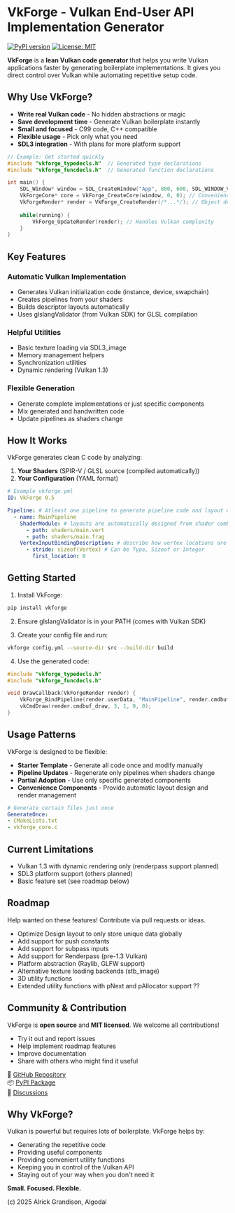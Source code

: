 # VkForge - Vulkan End-User API Implementation Generator

[![PyPI version](https://img.shields.io/pypi/v/vkforge)](https://pypi.org/project/vkforge/)
[![License: MIT](https://img.shields.io/badge/License-MIT-yellow.svg)](https://opensource.org/licenses/MIT)

**VkForge** is a **lean Vulkan code generator** that helps you write Vulkan applications faster by generating boilerplate implementations. It gives you direct control over Vulkan while automating repetitive setup code.

## Why Use VkForge?

- **Write real Vulkan code** - No hidden abstractions or magic  
- **Save development time** - Generate Vulkan boilerplate instantly  
- **Small and focused** - C99 code, C++ compatible  
- **Flexible usage** - Pick only what you need  
- **SDL3 integration** - With plans for more platform support  

```c
// Example: Get started quickly
#include "vkforge_typedecls.h"  // Generated type declarations
#include "vkforge_funcdecls.h"  // Generated function declarations

int main() {
    SDL_Window* window = SDL_CreateWindow("App", 800, 600, SDL_WINDOW_VULKAN);
    VkForgeCore* core = VkForge_CreateCore(window, 0, 0); // Convenience creator for core Vulkan objects
    VkForgeRender* render = VkForge_CreateRender(/*...*/); // Object designed for rending with Vulkan
    
    while(running) {
        VkForge_UpdateRender(render); // Handles Vulkan complexity
    }
}
```

## Key Features

### Automatic Vulkan Implementation
- Generates Vulkan initialization code (instance, device, swapchain)
- Creates pipelines from your shaders
- Builds descriptor layouts automatically
- Uses glslangValidator (from Vulkan SDK) for GLSL compilation

### Helpful Utilities
- Basic texture loading via SDL3_image
- Memory management helpers
- Synchronization utilities
- Dynamic rendering (Vulkan 1.3)

### Flexible Generation
- Generate complete implementations or just specific components
- Mix generated and handwritten code
- Update pipelines as shaders change

## How It Works

VkForge generates clean C code by analyzing:

1. **Your Shaders** (SPIR-V / GLSL source (compiled automatically))
2. **Your Configuration** (YAML format)

```yaml
# Example vkforge.yml
ID: VkForge 0.5

Pipeline: # Atleast one pipeline to generate pipeline code and layout code
  - name: MainPipeline
    ShaderModule: # layouts are automatically designed from shader combinations
      - path: shaders/main.vert 
      - path: shaders/main.frag
    VertexInputBindingDescription: # describe how vertex locations are binded to buffers
      - stride: sizeof(Vertex) # Can be Type, Sizeof or Integer
        first_location: 0
```

## Getting Started

1. Install VkForge:
```bash
pip install vkforge
```

2. Ensure glslangValidator is in your PATH (comes with Vulkan SDK)

3. Create your config file and run:
```bash
vkforge config.yml --source-dir src --build-dir build
```

4. Use the generated code:
```c
#include "vkforge_typedecls.h"
#include "vkforge_funcdecls.h"

void DrawCallback(VkForgeRender render) {
    VkForge_BindPipeline(render.userData, "MainPipeline", render.cmdbuf_draw);
    vkCmdDraw(render.cmdbuf_draw, 3, 1, 0, 0);
}
```

## Usage Patterns

VkForge is designed to be flexible:

- **Starter Template** - Generate all code once and modify manually
- **Pipeline Updates** - Regenerate only pipelines when shaders change
- **Partial Adoption** - Use only specific generated components
- **Convenience Components** - Provide automatic layout design and render management

```yaml
# Generate certain files just once
GenerateOnce:
- CMakeLists.txt
- vkforge_core.c
```

## Current Limitations

- Vulkan 1.3 with dynamic rendering only (renderpass support planned)
- SDL3 platform support (others planned)
- Basic feature set (see roadmap below)

## Roadmap

Help wanted on these features! Contribute via pull requests or ideas.

- Optimize Design layout to only store unique data globally
- Add support for push constants
- Add support for subpass inputs
- Add support for Renderpass (pre-1.3 Vulkan)
- Platform abstraction (Raylib, GLFW support)
- Alternative texture loading backends (stb_image)
- 3D utility functions
- Extended utility functions with pNext and pAllocator support ??

## Community & Contribution

VkForge is **open source** and **MIT licensed**. We welcome all contributions!

- Try it out and report issues
- Help implement roadmap features
- Improve documentation
- Share with others who might find it useful

🔗 [GitHub Repository](https://github.com/Rickodesea/VkForge)  
📦 [PyPI Package](https://pypi.org/project/vkforge/)  
💬 [Discussions](https://github.com/Rickodesea/VkForge/discussions)  

## Why VkForge?

Vulkan is powerful but requires lots of boilerplate. VkForge helps by:
- Generating the repetitive code
- Providing useful components
- Providing convenient utility functions
- Keeping you in control of the Vulkan API
- Staying out of your way when you don't need it

**Small. Focused. Flexible.**  

(c) 2025 Alrick Grandison, Algodal
